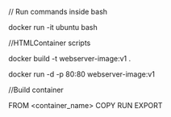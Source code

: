 // Run commands inside bash

docker run -it ubuntu bash

//HTMLContainer scripts

docker build -t webserver-image:v1 .

docker run -d -p 80:80 webserver-image:v1

//Build container

FROM <container_name>
COPY <src> <dest>
RUN <command>
EXPORT <port> <port>
